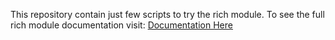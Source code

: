 This repository contain just few scripts to try the rich module. 
To see the full rich module documentation visit: [Documentation Here](https://rich.readthedocs.io/en/latest/)
